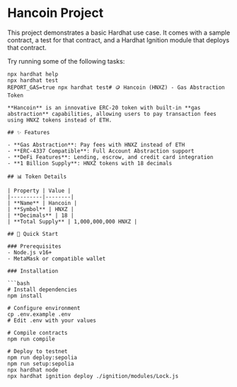 # Hancoin Project

This project demonstrates a basic Hardhat use case. It comes with a sample contract, a test for that contract, and a Hardhat Ignition module that deploys that contract.

Try running some of the following tasks:

```shell
npx hardhat help
npx hardhat test
REPORT_GAS=true npx hardhat test# 🪙 Hancoin (HNXZ) - Gas Abstraction Token

**Hancoin** is an innovative ERC-20 token with built-in **gas abstraction** capabilities, allowing users to pay transaction fees using HNXZ tokens instead of ETH.

## ✨ Features

- **Gas Abstraction**: Pay fees with HNXZ instead of ETH
- **ERC-4337 Compatible**: Full Account Abstraction support
- **DeFi Features**: Lending, escrow, and credit card integration
- **1 Billion Supply**: HNXZ tokens with 18 decimals

## 📊 Token Details

| Property | Value |
|----------|--------|
| **Name** | Hancoin |
| **Symbol** | HNXZ |
| **Decimals** | 18 |
| **Total Supply** | 1,000,000,000 HNXZ |

## 🚀 Quick Start

### Prerequisites
- Node.js v16+
- MetaMask or compatible wallet

### Installation

```bash
# Install dependencies
npm install

# Configure environment
cp .env.example .env
# Edit .env with your values

# Compile contracts
npm run compile

# Deploy to testnet
npm run deploy:sepolia
npm run setup:sepolia
npx hardhat node
npx hardhat ignition deploy ./ignition/modules/Lock.js
```
